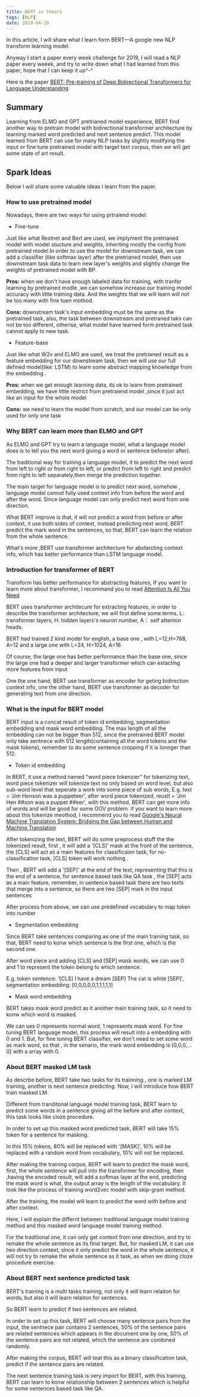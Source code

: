 ```yaml
---
title: BERT in theory
tags: [NLP]
date: 2019-04-20
---
```

In this article, I will share what I learn form BERT—A google new NLP transform learning model.

Anyway I start a paper every week challenge for 2019, I will read a NLP paper every weeek, and try to write down what I had learned from this paper, hope that I can keep it up^-^

Here is the paper [BERT: Pre-training of Deep Bidirectional Transformers for Language Understanding](<https://arxiv.org/abs/1810.04805>)



## Summary

Learning from ELMO and GPT pretrianed model experience, BERT find another way to pretrain  model with bidirectional transformer architecture by learning marked word predicted and next sentence predict. This model learned from BERT can use for many NLP tasks by slightly modifying the input or fine tune pretrained model with target text corpus, then we will get some state of art result.



## Spark Ideas

Below I will share some valuable ideas I learn from the paper.



### How to use pretrained model 

Nowadays, there are two ways for using prtraiend model:

- Fine-tune

Just like what Restnet and Bert are used, we implyment the pretrianed model with model stucture and weights, inheriting mostly the config from pretrained model.In order to use the model for downstream task, we can add a classifier (like softmax layer) after the pretrianed model, then use downstream task data to learn new layer's weights and slightly change the weights of pretrained model with BP.

**Pros:** when we don't have enough labeled data for training, with tranfer learning by pretrained modle ,we can somehow increase our training model accuracy with little training data. And the weights that we will learn will not be too many with fine tuen mothod. 

**Cons:** downstream task's input embedding must be the same as the pretrained task, also, the task between downstream and pretraned taks can not be too different, otherise, what model have learned form pretrained task cannot apply to new task.

- Feature-base

Just like what W2v and ELMO are used, we treat the pretrianed result as a feature embedding for our downstream task, then we will use our full defined model(like: LSTM) to learn some abstract mapping knowledge from the embedding .

**Pros:** when we get enough learning data, its ok to learn from pretrained embedding, we have little restrict from pretraiend model ,since it just act like an input for the  whole model

**Cons:** we need to learn the model from scratch, and our model can  be only used for only one task



### Why BERT can learn more than ELMO and GPT

As ELMO and GPT try to learn a language model, what a language model does is to  tell you the next word giving a word or sentence before(or after).

The traditional way for training a language model, it to predict the next word from left to right or from right to left, or predict from left to right and predict from right to left separately,then merge the prediction together. 

The main target for language model is to predict next word, somehow , language model cannot fully used context info from before the word and after the word. Since language model can only predict next word from one direction. 

What BERT improve is that, it will not predict a word from before or after context, it use both sides of context, instead predicting next word, BERT predict the mark word in the sentences, so that, BERT can learn the relation from the whole sentence.

What's more ,BERT use transformer architecture for abstarcting context info, which has better performance than LSTM language model.



### Introduction for transformer of BERT

Transform has better performance for abstracting features, If you want to learn more about transformer, I recommand you to read [Attention Is All You Need](<https://arxiv.org/abs/1706.03762>) 

BERT uses transformer architecure for extracting features, in order to describe the transformer architecture, we will first define some terms, L: transformer layers, H: hidden layers's neuron number, A： self attenton heads.

BERT had trained 2 kind model for english, a base one , with L=12,H=768, A=12 and a large one with L=24, H=1024, A=16

Of course, the large one has better performance than the base one, since the large one had a deeper and larger transformer which can extacting more features from input

One the one hand, BERT use transformer as encoder for geting bidirection context info, one the other hand, BERT use transformer as decoder for generating text from one direction.



### What is the input for BERT model

BERT input is a concat result of token id embedding, segmentation embedding and mask word embedding.
The max length of all the embedding can not be bigger than 512, since the pretrained BERT model only take sentnece with 512 length(containing all the word tokens and the mask tokens), remember to do some sentence cropping if it is lonnger than 512.

- Token id embedding

In BERT, it use a method named "word piece tokenzier" for tokenizing text,  word piece tokenizer will tokenize text no only based on word level, but also sub-word level that seperate a  work into some piece of sub words, E.g. text = 'Jim Henson was a puppeteer', after word piece tokenized, reuslt = 'Jim Hen ##son was a puppet ##eer', with this method, BERT can get more info of words and will be good for some OOV problem. if you want to learn more about this tokenize meothod, I recommend you to read [Google's Neural Machine Translation System: Bridging the Gap between Human and Machine Translation](<https://arxiv.org/abs/1609.08144>)

After tokenizing the text, BERT will do some preprocess stuff the the  tokenized result, first , it will add a '[CLS]' mask at the front of the sentence, the [CLS] will act as a main features for classificaion task, for no-classification task, [CLS] token will work nothing .

Then , BERT will add a '[SEP]' at the end of the text, representing that this is the end of a sentence, for sentence based task like QA task , the [SEP] acts as a main feature, remember, in sentence based task there are two texts that merge into a sentence, so there are two [SEP] mark in the input sentences

After process from above,  we can use predefined vocabulary to map token into number

- Segmentation embedding

Since BERT take sentences comparing as one of the main training task, so that, BERT need to konw which sentence is the first one, which is the second one.

After word piece and adding [CLS] and [SEP] mask words, we can use 0 and 1 to represent the token belong to which sentence.

E.g. token sentence: '[CLS] I have a dream [SEP] The cat is white [SEP]', segmentation embedding: [0,0,0,0,0,1,1,1,1,1]

- Mask word embedding

BERT takes mask word predict as it another main training task, so it need to konw which word is masked.

We can ues 0 represents normal word, 1 represents mask word. For fine tuning BERT language model, this process will result into a embedding with 0 and 1. But, for fine tuning BERT classifier, we don't need to set some word as mark word, so that , in the senario, the mark word embedding is [0,0,0,…0] with a array with 0.



### About BERT masked LM  task

As descrbe before, BERT take two tasks for its trainning , one is marked LM training, another is next sentence predicting. Now, I will introduce how BERT train masked LM.

Different from tranditonal language model training task, BERT learn to predict some words in a sentence giving all the before and after context, this task looks like cloze procedure.

In order to set up this masked word predicted task, BERT will take 15% token for a sentence for masking.

In this 15% tokens, 80% will be replaced with '[MASK]', 10% will be replaced with a random word from vocabulary, 10% will not be replaced.

After making the training corpus, BERT will learn to predict the mask word, first, the whole sentence will pull into the transformer for encoding, then ,having the encoded result, will add a softmax layer at the end, predicting the mask word is what, the output array is the length of the vocabulary. It look like the process of training word2vec model with skip-gram method.

After the training, the model will learn to predict the word with before and after context.

Here, I will explain the differnt between traditional language model training method  and this masked word language model training method.

For the traditional one, it can only get context from one direction, and try to remake the whole sentence as its final target. But, for masked LM, it can use two direction context, since it only predict the word in the whole sentence, it will not try to remake the whole sentence as it task, as when we doing cloze procedure exercise.



### About BERT next sentence predicted task

BERT's training is a multi tasks training, not only it will learn relaiton for words, but also it will learn relaiton for sentences.

So BERT learn to predict if two sentences are related.

In order to set up this task, BERT will choose many sentence pairs from the input, the sentnece pair contains 2 sentences, 50% of the sentence pairs are related sentences which appears in the document one by one, 50% of the sentence pairs are not related, which the sentence are combined randomly.

After making the corpus, BERT will teat this as a binary classification task, predict if the sentence pairs are related.

The next sentence training task is very import for BERT, with this training, BERT can learn to konw relationship between  2 sentences which is helpful for some sentences based task like QA.























  